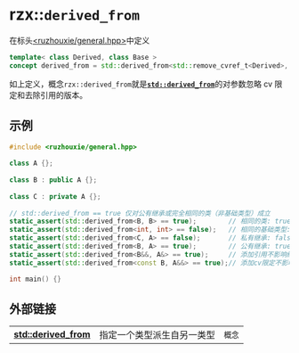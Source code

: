 # rzx::`derived_from`
在标头[<ruzhouxie/general.hpp>](../headers/general.md "headers/general")中定义
```cpp
template< class Derived, class Base >
concept derived_from = std::derived_from<std::remove_cvref_t<Derived>, std::remove_cvref_t<Base>>;
```
如上定义，概念`rzx::derived_from`就是[**`std::derived_from`**][std::derived_from]的对参数忽略 cv 限定和去除引用的版本。
## 示例
```cpp
#include <ruzhouxie/general.hpp>
 
class A {};
 
class B : public A {};
 
class C : private A {};
 
// std::derived_from == true 仅对公有继承或完全相同的类（非基础类型）成立
static_assert(std::derived_from<B, B> == true);        // 相同的类: true
static_assert(std::derived_from<int, int> == false);   // 相同的基础类型: false
static_assert(std::derived_from<C, A> == false);       // 私有继承: false 
static_assert(std::derived_from<B, A> == true);        // 公有继承: true
static_assert(std::derived_from<B&&, A&> == true);     // 添加引用不影响结果
static_assert(std::derived_from<const B, A&&> == true);// 添加cv限定不影响结果

int main() {}
```
## 外部链接
||||
|-|-|-|
|[**std::derived_from**][std::derived_from]| 指定一个类型派生自另一类型 | `概念` |

[std::derived_from]:https://zh.cppreference.com/w/cpp/concepts/derived_from